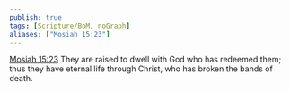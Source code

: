 ```yaml
---
publish: true
tags: [Scripture/BoM, noGraph]
aliases: ["Mosiah 15:23"]
---
```

[Mosiah 15:23](https://churchofjesuschrist.org/study/scriptures/bofm/mosiah/15?lang=eng&id=p23#p23) They are raised to dwell with God who has redeemed them; thus they have eternal life through Christ, who has broken the bands of death.

